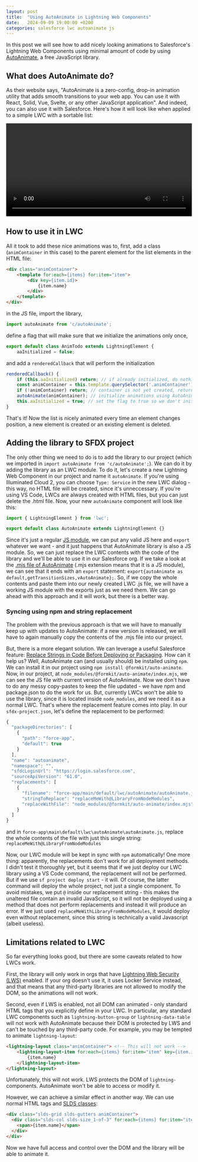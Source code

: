 ```yaml
---
layout: post
title:  "Using AutoAnimate in Lightning Web Components"
date:   2024-09-09 19:00:00 +0200
categories: salesforce lwc autoanimate js
---
```

In this post we will see how to add nicely looking animations to Salesforce's Lightning Web Components using minimal amount of code by using [AutoAnimate](https://autoanimate.style/), a free JavaScript library.

## What does AutoAnimate do?

As their website says, "AutoAnimate is a zero-config, drop-in animation utility that adds smooth transitions to your web app. You can use it with React, Solid, Vue, Svelte, or any other JavaScript application". And indeed, you can also use it with Salesforce. Here's how it will look like when applied to a simple LWC with a sortable list:

<video controls width="100%">
  <source src="/media/todo1.mp4" type="video/mp4"/>
</video>

## How to use it in LWC

All it took to add these nice animations was to, first, add a class (`animContainer` in this case) to the parent element for the list elements in the HTML file:

```html
<div class="animContainer">
    <template for:each={items} for:item="item">
        <div key={item.id}>
            {item.name}
        </div>
    </template>
</div>
```

in the JS file, import the library,
```javascript
import autoAnimate from 'c/autoAnimate';
```

define a flag that will make sure that we initialize the animations only once,
```javascript
export default class AnimTodo extends LightningElement {
    aaInitialized = false;
```

and add a `renderedCallback` that will perform the initialization
```javascript
renderedCallback() {
    if (this.aaInitialized) return; // if already initialized, do nothing
    const animContainer = this.template.querySelector('.animContainer'); // get animation container
    if (!animContainer) return; // container is not yet created, return and wait for another renderedCallback
    autoAnimate(animContainer); // initialize animations using AutoAnimate
    this.aaInitialized = true; // set the flag to true so we don't initialize again
}
```

That's it! Now the list is nicely animated every time an element changes position, a new element is created or an existing element is deleted.

## Adding the library to SFDX project

The only other thing we need to do is to add the library to our project (which we imported in `import autoAnimate from 'c/autoAnimate';`). We can do it by adding the library as an LWC module. To do it, let's create a new Lightning Web Component in our project and name it `autoAnimate`. If you're using Illuminated Cloud 2, you can choose `Type: Service` in the new LWC dialog - this way, no HTML file will be created, since it's unneccessary. If you're using VS Code, LWCs are always created with HTML files, but you can just delete the .html file. Now, your new `autoAnimate` component will look like this:

```javascript
import { LightningElement } from 'lwc';

export default class AutoAnimate extends LightningElement {}
```

Since it's just a regular [JS module](https://developer.mozilla.org/en-US/docs/Web/JavaScript/Guide/Modules), we can put any valid JS here and `export` whatever we want - and it just happens that AutoAnimate library is also a JS module. So, we can just replace the LWC contents with the code of the library and we'll be able to use it in our Salesforce org. If we take a look at the [.mjs file of AutoAnimate](https://cdn.jsdelivr.net/npm/@formkit/auto-animate@latest/index.mjs) (.mjs extension means that it is a JS module), we can see that it ends with an `export` statement: `export{autoAnimate as default,getTransitionSizes,vAutoAnimate};`. So, if we copy the whole contents and paste them into our newly created LWC .js file, we will have a working JS module with the exports just as we need them. We can go ahead with this approach and it will work, but there is a better way.

### Syncing using npm and string replacement
The problem with the previous approach is that we will have to manually keep up with updates to AutoAnimate: if a new version is released, we will have to again manually copy the contents of the .mjs file into our project.

But, there is a more elegant solution. We can leverage a useful Salesforce feature: [Replace Strings in Code Before Deploying or Packaging](https://developer.salesforce.com/docs/atlas.en-us.sfdx_dev.meta/sfdx_dev/sfdx_dev_ws_string_replace.htm). How can it help us? Well, AutoAnimate can (and usually should) be installed using `npm`. We can install it in our project using `npm install @formkit/auto-animate`. Now, in our project, at `node_modules/@formkit/auto-animate/index.mjs`, we can see the JS file with current version of AutoAnimate. Now we don't have to do any messy copy-pastes to keep the file updated - we have npm and package.json to do the work for us. But, currently LWCs won't be able to use the library, since it is located inside `node_modules`, and we need it as a normal LWC. That's where the replacement feature comes into play. In our `sfdx-project.json`, let's define the replacement to be performed:

```javascript
{
  "packageDirectories": [
    {
      "path": "force-app",
      "default": true
    }
  ],
  "name": "autoanimate",
  "namespace": "",
  "sfdcLoginUrl": "https://login.salesforce.com",
  "sourceApiVersion": "61.0",
  "replacements": [
    {
      "filename": "force-app/main/default/lwc/autoAnimate/autoAnimate.js",
      "stringToReplace": "replaceMeWith@LibraryFromNodeModules",
      "replaceWithFile": "node_modules/@formkit/auto-animate/index.mjs"
    }
  ]
}
```
and in `force-app\main\default\lwc\autoAnimate\autoAnimate.js`, replace the whole contents of the file with just this single string:
`replaceMeWith@LibraryFromNodeModules`

Now, our LWC module will be kept in sync with `npm` automatically! One more thing: apparently, the replacements don't work for all deployment methods. I didn't test it thoroughly yet, but it seems that if we just deploy our LWC library using a VS Code command, the replacement will not be performed. But if we use `sf project deploy start` - it will. Of course, the latter command will deploy the whole project, not just a single component. To avoid mistakes, we put `@` inside our replacement string - this makes the unaltered file contain an invalid JavaScript, so it will not be deployed using a method that does not perform replacements and instead it will produce an error. If we just used `replaceMeWithLibraryFromNodeModules`, it would deploy even without replacement, since this string is technically a valid Javascript (albeit useless).

## Limitations related to LWC

So far everything looks good, but there are some caveats related to how LWCs work.

First, the library will only work in orgs that have [Lightning Web Security (LWS)](https://developer.salesforce.com/docs/platform/lwc/guide/security-lwsec-intro.html) enabled. If your org doesn't use it, it uses Locker Service instead, and that means that any third-party libraries are not allowed to modify the DOM, so the animations will not work.

Second, even if LWS is enabled, not all DOM can animated - only standard HTML tags that you explicitly define in your LWC. In particular, any standard LWC components such as `lightning-button-group` or `lightning-data-table` will not work with AutoAnimate because their DOM is protected by LWS and can't be touched by any third-party code. For example, you may be tempted to animate `lightning-layout`:

```html
<lightning-layout class="animContainer"> <!-- This will not work -->
    <lightning-layout-item for:each={items} for:item="item" key={item.id}>
        {item.name}
    </lightning-layout-item>
</lightning-layout>
```
Unfortunately, this will not work. LWS protects the DOM of `lightning-` components. AutoAnimate won't be able to access or modify it.

However, we can achieve a similar effect in another way. We can use normal HTML tags and [SLDS classes](https://www.lightningdesignsystem.com/utilities/grid/):

```html
<div class="slds-grid slds-gutters animContainer">
  <div class="slds-col slds-size_1-of-3" for:each={items} for:item="item" key={item.id}>
    <span>{item.name}</span>
  </div>
</div>
```
Now we have full access and control over the DOM and the library will be able to animate it.